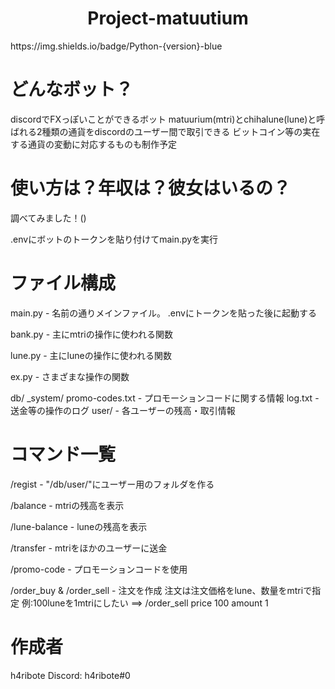 <div style="text-align:center">
<h1>
Project-matuutium
</h1>
</div>
https://img.shields.io/badge/Python-{version}-blue

# どんなボット？
discordでFXっぽいことができるボット
matuurium(mtri)とchihalune(lune)と呼ばれる2種類の通貨をdiscordのユーザー間で取引できる
ビットコイン等の実在する通貨の変動に対応するものも制作予定

# 使い方は？年収は？彼女はいるの？
調べてみました！()

.envにボットのトークンを貼り付けてmain.pyを実行

# ファイル構成

main.py - 名前の通りメインファイル。 .envにトークンを貼った後に起動する

bank.py - 主にmtriの操作に使われる関数

lune.py - 主にluneの操作に使われる関数

ex.py - さまざまな操作の関数

db/
  _system/
         promo-codes.txt - プロモーションコードに関する情報
         log.txt - 送金等の操作のログ
  user/ - 各ユーザーの残高・取引情報

# コマンド一覧

/regist - "/db/user/"にユーザー用のフォルダを作る

/balance - mtriの残高を表示

/lune-balance - luneの残高を表示

/transfer - mtriをほかのユーザーに送金

/promo-code - プロモーションコードを使用

/order_buy & /order_sell - 注文を作成
    注文は注文価格をlune、数量をmtriで指定
    例:100luneを1mtriにしたい ==> /order_sell price 100 amount 1

# 作成者
h4ribote
Discord: h4ribote#0